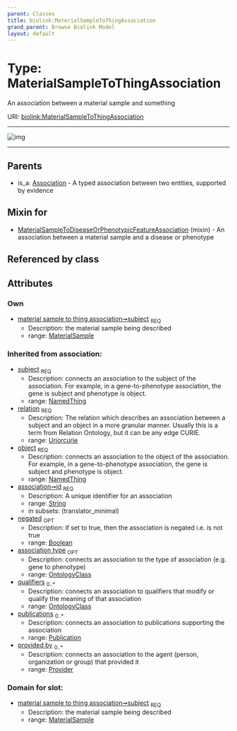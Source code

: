 ```yaml
---
parent: Classes
title: biolink:MaterialSampleToThingAssociation
grand_parent: Browse Biolink Model
layout: default
---
```


# Type: MaterialSampleToThingAssociation


An association between a material sample and something

URI: [biolink:MaterialSampleToThingAssociation](https://w3id.org/biolink/vocab/MaterialSampleToThingAssociation)


---

![img](http://yuml.me/diagram/nofunky;dir:TB/class/[Publication],[Provider],[OntologyClass],[NamedThing],[MaterialSample]%3Csubject%201..1-%20[MaterialSampleToThingAssociation|relation(i):uriorcurie;id(i):string;negated(i):boolean%20%3F],[MaterialSampleToDiseaseOrPhenotypicFeatureAssociation]uses%20-.-%3E[MaterialSampleToThingAssociation],[Association]%5E-[MaterialSampleToThingAssociation],[MaterialSampleToDiseaseOrPhenotypicFeatureAssociation],[MaterialSample],[Association])

---


## Parents

 *  is_a: [Association](Association.md) - A typed association between two entities, supported by evidence

## Mixin for

 * [MaterialSampleToDiseaseOrPhenotypicFeatureAssociation](MaterialSampleToDiseaseOrPhenotypicFeatureAssociation.md) (mixin)  - An association between a material sample and a disease or phenotype

## Referenced by class


## Attributes


### Own

 * [material sample to thing association➞subject](material_sample_to_thing_association_subject.md)  <sub>REQ</sub>
    * Description: the material sample being described
    * range: [MaterialSample](MaterialSample.md)

### Inherited from association:

 * [subject](subject.md)  <sub>REQ</sub>
    * Description: connects an association to the subject of the association. For example, in a gene-to-phenotype association, the gene is subject and phenotype is object.
    * range: [NamedThing](NamedThing.md)
 * [relation](relation.md)  <sub>REQ</sub>
    * Description: The relation which describes an association between a subject and an object in a more granular manner. Usually this is a term from Relation Ontology, but it can be any edge CURIE.
    * range: [Uriorcurie](types/Uriorcurie.md)
 * [object](object.md)  <sub>REQ</sub>
    * Description: connects an association to the object of the association. For example, in a gene-to-phenotype association, the gene is subject and phenotype is object.
    * range: [NamedThing](NamedThing.md)
 * [association➞id](association_id.md)  <sub>REQ</sub>
    * Description: A unique identifier for an association
    * range: [String](types/String.md)
    * in subsets: (translator_minimal)
 * [negated](negated.md)  <sub>OPT</sub>
    * Description: if set to true, then the association is negated i.e. is not true
    * range: [Boolean](types/Boolean.md)
 * [association type](association_type.md)  <sub>OPT</sub>
    * Description: connects an association to the type of association (e.g. gene to phenotype)
    * range: [OntologyClass](OntologyClass.md)
 * [qualifiers](qualifiers.md)  <sub>0..*</sub>
    * Description: connects an association to qualifiers that modify or qualify the meaning of that association
    * range: [OntologyClass](OntologyClass.md)
 * [publications](publications.md)  <sub>0..*</sub>
    * Description: connects an association to publications supporting the association
    * range: [Publication](Publication.md)
 * [provided by](provided_by.md)  <sub>0..*</sub>
    * Description: connects an association to the agent (person, organization or group) that provided it
    * range: [Provider](Provider.md)

### Domain for slot:

 * [material sample to thing association➞subject](material_sample_to_thing_association_subject.md)  <sub>REQ</sub>
    * Description: the material sample being described
    * range: [MaterialSample](MaterialSample.md)
